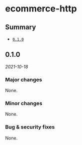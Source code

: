# ecommerce-http

## Summary

- [`0.1.0`](#010)

## 0.1.0

*2021-10-18*

### Major changes

None.

### Minor changes

None.

### Bug & security fixes

None.
